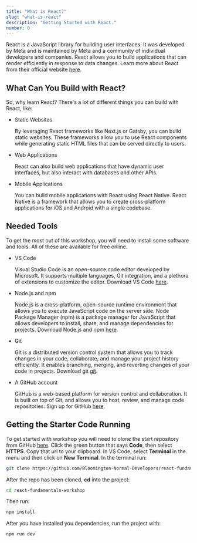 ```yaml
---
title: "What is React?"
slug: "what-is-react"
description: "Getting Started with React."
number: 0
---
```


React is a JavaScript library for building user interfaces. It was developed by Meta and is maintained by Meta and a community of individual developers and companies. React allows you to build applications that can render efficiently in response to data changes. Learn more about React from their official website [here](https://react.dev/).

## What Can You Build with React?

So, why learn React? There's a lot of different things you can build with React, like:

- Static Websites

  By leveraging React frameworks like Next.js or Gatsby, you can build static websites. These frameworks allow you to use React components while generating static HTML files that can be served directly to users.

- Web Applications

  React can also build web applications that have dynamic user interfaces, but also interact with databases and other APIs.

- Mobile Applications

  You can build mobile applications with React using React Native. React Native is a framework that allows you to create cross-platform applications for iOS and Android with a single codebase.

## Needed Tools

To get the most out of this workshop, you will need to install some software and tools. All of these are available for free online.

- VS Code

  Visual Studio Code is an open-source code editor developed by Microsoft. It supports multiple languages, Git integration, and a plethora of extensions to customize the editor. Download VS Code [here](https://code.visualstudio.com/download).

- Node.js and npm

  Node.js is a cross-platform, open-source runtime environment that allows you to execute JavaScript code on the server side. Node Package Manager (npm) is a package manager for JavaScript that allows developers to install, share, and manage dependencies for projects. Download Node.js and npm [here](https://nodejs.org/en/download).

- Git

  Git is a distributed version control system that allows you to track changes in your code, collaborate, and manage your project history efficiently. It enables branching, merging, and reverting changes of your code in projects. Download git [git](https://git-scm.com/downloads).

- A GitHub account

  GitHub is a web-based platform for version control and collaboration. It is built on top of Git, and allows you to host, review, and manage code repositories. Sign up for GitHub [here](https://github.com/).

## Getting the Starter Code Running

To get started with workshop you will need to clone the start repository from GitHub [here](https://github.com/Bloomington-Normal-Developers/react-fundamentals-workshop). Click the green button that says **Code**, then select **HTTPS**. Copy that url to your clipboard. In VS Code, select **Terminal** in the menu and then click on **New Terminal**. In the terminal run:

```bash
git clone https://github.com/Bloomington-Normal-Developers/react-fundamentals-workshop
```

After the repo has been cloned, **cd** into the project:

```bash
cd react-fundamentals-workshop
```

Then run:

```bash
npm install
```

After you have installed you dependencies, run the project with:

```bash
npm run dev
```
